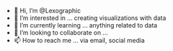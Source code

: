 - 👋 Hi, I’m @Lexographic
- 👀 I’m interested in ... creating visualizations with data
- 🌱 I’m currently learning ... anything related to data
- 💞️ I’m looking to collaborate on ...
- 📫 How to reach me ... via email, social media

<!---
Lexographic/Lexographic is a ✨ special ✨ repository because its `README.md` (this file) appears on your GitHub profile.
You can click the Preview link to take a look at your changes.
--->
